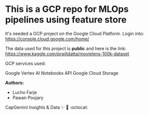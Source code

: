# This is a GCP repo for MLOps pipelines using feature store #


It's needed a GCP project on the Google Cloud Platform.
Login into: https://console.cloud.google.com/home/ 


The data used for this project is **public** and here is the link: 
https://www.kaggle.com/prajitdatta/movielens-100k-dataset 

GCP services used:

Google Vertex AI
Notebooks API
Google Cloud Storage


**Authors:**

* Lucho Farje
* Pawan Poojary

CapGemini Insights & Data
:sparkles: :rocket: :octocat: